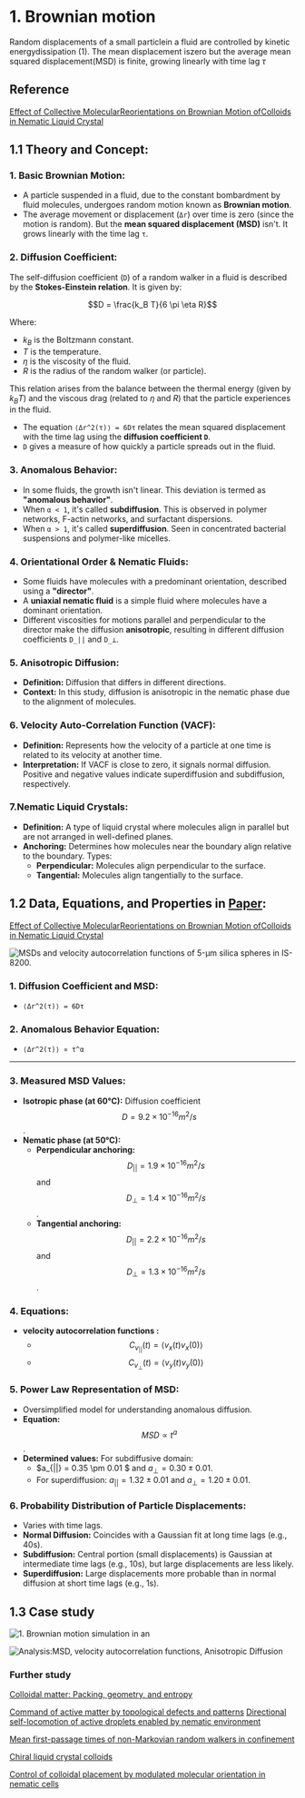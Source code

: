
# 1. Brownian motion 
Random displacements of a small particlein a fluid are controlled by kinetic energydissipation (1). The mean displacement iszero but the average mean squared displacement(MSD) is finite, growing linearly with time lag $\tau$

## Reference
[Effect of Collective MolecularReorientations on Brownian Motion ofColloids in Nematic Liquid Crystal](https://www.science.org/doi/epdf/10.1126/science.1240591)

## 1.1 Theory and Concept:

### 1. Basic Brownian Motion:
- A particle suspended in a fluid, due to the constant bombardment by fluid molecules, undergoes random motion known as **Brownian motion**.
- The average movement or displacement (`Δr`) over time is zero (since the motion is random). But the **mean squared displacement (MSD)** isn't. It grows linearly with the time lag `τ`.

### 2. Diffusion Coefficient:

The self-diffusion coefficient (`D`) of a random walker in a fluid is described by the **Stokes-Einstein relation**. It is given by:

$$D = \frac{k_B T}{6 \pi \eta R}$$

Where:
- $k_B$ is the Boltzmann constant.
- $T$ is the temperature.
- $\eta$ is the viscosity of the fluid.
- $R$ is the radius of the random walker (or particle).

This relation arises from the balance between the thermal energy (given by $k_B T$) and the viscous drag (related to $\eta$ and $R$) that the particle experiences in the fluid.

- The equation `⟨Δr^2(τ)⟩ = 6Dτ` relates the mean squared displacement with the time lag using the **diffusion coefficient `D`**.
- `D` gives a measure of how quickly a particle spreads out in the fluid. 


### 3. Anomalous Behavior:
- In some fluids, the growth isn't linear. This deviation is termed as **"anomalous behavior"**.
- When `α < 1`, it's called **subdiffusion**. This is observed in polymer networks, F-actin networks, and surfactant dispersions.
- When `α > 1`, it's called **superdiffusion**. Seen in concentrated bacterial suspensions and polymer-like micelles.

### 4. Orientational Order & Nematic Fluids:
- Some fluids have molecules with a predominant orientation, described using a **"director"**. 
- A **uniaxial nematic fluid** is a simple fluid where molecules have a dominant orientation.
- Different viscosities for motions parallel and perpendicular to the director make the diffusion **anisotropic**, resulting in different diffusion coefficients `D_||` and `D_⊥`.
### 5. Anisotropic Diffusion:
- **Definition:** Diffusion that differs in different directions.
- **Context:** In this study, diffusion is anisotropic in the nematic phase due to the alignment of molecules.

### 6. Velocity Auto-Correlation Function (VACF):
- **Definition:** Represents how the velocity of a particle at one time is related to its velocity at another time.
- **Interpretation:** If VACF is close to zero, it signals normal diffusion. Positive and negative values indicate superdiffusion and subdiffusion, respectively.
### 7.Nematic Liquid Crystals:
- **Definition:** A type of liquid crystal where molecules align in parallel but are not arranged in well-defined planes.
- **Anchoring:** Determines how molecules near the boundary align relative to the boundary. Types:
  - **Perpendicular:** Molecules align perpendicular to the surface.
  - **Tangential:** Molecules align tangentially to the surface.

  
## 1.2 Data, Equations, and Properties in [Paper](https://www.science.org/doi/10.1126/science.1240591):
[Effect of Collective MolecularReorientations on Brownian Motion ofColloids in Nematic Liquid Crystal](https://www.science.org/doi/epdf/10.1126/science.1240591)

![MSDs and velocity autocorrelation functions of 5-μm silica spheres in IS-8200.](https://github.com/wentaogong111/SoftMatterPhysics_assignments/blob/main/Reorientations%20on%20Brownian%20Motion%20of%20Colloids%20in%20Nematic%20Liquid%20Crystal/Code/342_1351_f2.jpeg)
### 1. Diffusion Coefficient and MSD:
- `⟨Δr^2(τ)⟩ = 6Dτ`

### 2. Anomalous Behavior Equation:
- `⟨Δr^2(τ)⟩ ∝ τ^α`

---


### 3. Measured MSD Values: 
- **Isotropic phase (at 60°C):** Diffusion coefficient 
$$
D = 9.2 \times 10^{-16} m^2/s
$$.
- **Nematic phase (at 50°C):**
  - **Perpendicular anchoring:** $$ D_{||} = 1.9 \times 10^{-16} m^2/s$$ and $$ D_{⊥} = 1.4 \times 10^{-16} m^2/s$$.
  - **Tangential anchoring:** $$ D_{||} = 2.2 \times 10^{-16} m^2/s $$ and $$ D_{⊥} = 1.3 \times 10^{-16} m^2/s $$.

### 4. Equations:
- **velocity autocorrelation functions :**
  - $$ C_{v_{||}}(t) = \langle v_x(t) v_x(0) \rangle$$
  - $$ C_{v_{⊥}}(t) = \langle v_y(t) v_y(0) \rangle$$


### 5. Power Law Representation of MSD:
- Oversimplified model for understanding anomalous diffusion.
- **Equation:** $$MSD \propto t^a $$.
- **Determined values:** For subdiffusive domain:
  -  $a_{||} = 0.35 \pm 0.01 $ and $a_{⊥} = 0.30 \pm 0.01$.
  - For superdiffusion: $a_{||} = 1.32 \pm 0.01$ and $a_{⊥} = 1.20 \pm 0.01$.
  
### 6. Probability Distribution of Particle Displacements:
- Varies with time lags. 
- **Normal Diffusion:** Coincides with a Gaussian fit at long time lags (e.g., 40s).
- **Subdiffusion:** Central portion (small displacements) is Gaussian at intermediate time lags (e.g., 10s), but large displacements are less likely.
- **Superdiffusion:** Large displacements more probable than in normal diffusion at short time lags (e.g., 1s).

## 1.3 Case study

![1. Brownian motion simulation in an](https://github.com/wentaogong111/SoftMatterPhysics_assignments/blob/main/Reorientations%20on%20Brownian%20Motion%20of%20Colloids%20in%20Nematic%20Liquid%20Crystal/Code/brownian_motion.gif)

![Analysis:MSD, velocity autocorrelation functions, Anisotropic Diffusion](https://github.com/wentaogong111/SoftMatterPhysics_assignments/blob/main/Reorientations%20on%20Brownian%20Motion%20of%20Colloids%20in%20Nematic%20Liquid%20Crystal/Code/brownian_motion_plots.png)

### Further study
[Colloidal matter: Packing, geometry, and entropy](https://www.science.org/doi/epdf/10.1126/science.1253751)

[Command of active matter by topological defects and patterns](https://www.science.org/doi/full/10.1126/science.aah6936)
[Directional self-locomotion of active droplets enabled by nematic environment](https://www.nature.com/articles/s41567-020-01055-5)

[Mean first-passage times of non-Markovian random walkers in confinement](https://www.nature.com/articles/nature18272)

[Chiral liquid crystal colloids](https://www.nature.com/articles/nmat5032)

[Control of colloidal placement by modulated molecular orientation in nematic cells](https://www.science.org/doi/full/10.1126/sciadv.1600932)